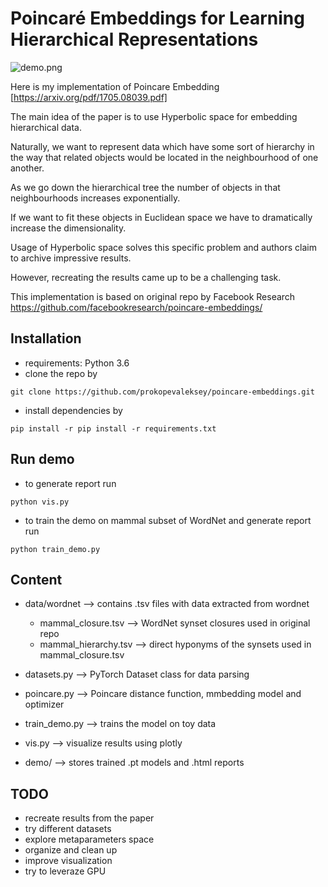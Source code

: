# Poincaré Embeddings for Learning Hierarchical Representations

![demo.png](animation0.gif)


Here is my implementation of Poincare Embedding [https://arxiv.org/pdf/1705.08039.pdf]

The main idea of the paper is to use Hyperbolic space for embedding hierarchical data. 

Naturally, we want to represent data which have some sort of hierarchy in the way that related objects would be located in the neighbourhood of one another. 

As we go down the hierarchical tree the number of objects in that neighbourhoods increases exponentially.

If we want to fit these objects in Euclidean space we have to dramatically increase the dimensionality. 

Usage of Hyperbolic space solves this specific problem and authors claim to archive impressive results.

However, recreating the results came up to be a challenging task.

This implementation is based on original repo by Facebook Research https://github.com/facebookresearch/poincare-embeddings/

## Installation
- requirements: Python 3.6
- clone the repo by
```
git clone https://github.com/prokopevaleksey/poincare-embeddings.git
```
- install dependencies by
```
pip install -r pip install -r requirements.txt  
```
## Run demo
 - to generate report run
 ```
 python vis.py 
 ```

 - to train the demo on mammal subset of WordNet and generate report run
 ```
 python train_demo.py
 ```
## Content
- data/wordnet --> contains .tsv files with data extracted from wordnet
  - mammal_closure.tsv --> WordNet synset closures used in original repo
  - mammal_hierarchy.tsv --> direct hyponyms of the synsets used in mammal_closure.tsv
  
- datasets.py --> PyTorch Dataset class for data parsing

- poincare.py --> Poincare distance function, mmbedding model and optimizer

- train_demo.py --> trains the model on toy data

- vis.py --> visualize results using plotly

- demo/ --> stores trained .pt models and .html reports

## TODO
- recreate results from the paper
- try different datasets
- explore metaparameters space
- organize and clean up
- improve visualization
- try to leveraze GPU
